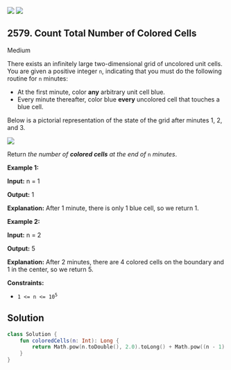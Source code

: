 [![](https://img.shields.io/github/stars/javadev/LeetCode-in-Kotlin?label=Stars&style=flat-square)](https://github.com/javadev/LeetCode-in-Kotlin)
[![](https://img.shields.io/github/forks/javadev/LeetCode-in-Kotlin?label=Fork%20me%20on%20GitHub%20&style=flat-square)](https://github.com/javadev/LeetCode-in-Kotlin/fork)

## 2579\. Count Total Number of Colored Cells

Medium

There exists an infinitely large two-dimensional grid of uncolored unit cells. You are given a positive integer `n`, indicating that you must do the following routine for `n` minutes:

*   At the first minute, color **any** arbitrary unit cell blue.
*   Every minute thereafter, color blue **every** uncolored cell that touches a blue cell.

Below is a pictorial representation of the state of the grid after minutes 1, 2, and 3.

![](https://assets.leetcode.com/uploads/2023/01/10/example-copy-2.png)

Return _the number of **colored cells** at the end of_ `n` _minutes_.

**Example 1:**

**Input:** n = 1

**Output:** 1

**Explanation:** After 1 minute, there is only 1 blue cell, so we return 1.

**Example 2:**

**Input:** n = 2

**Output:** 5

**Explanation:** After 2 minutes, there are 4 colored cells on the boundary and 1 in the center, so we return 5.

**Constraints:**

*   <code>1 <= n <= 10<sup>5</sup></code>

## Solution

```kotlin
class Solution {
    fun coloredCells(n: Int): Long {
        return Math.pow(n.toDouble(), 2.0).toLong() + Math.pow((n - 1).toDouble(), 2.0).toLong()
    }
}
```